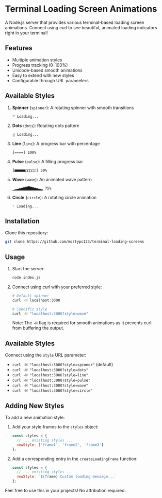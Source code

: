 # Terminal Loading Screen Animations

A Node.js server that provides various terminal-based loading screen animations. Connect using curl to see beautiful, animated loading indicators right in your terminal!

## Features

- Multiple animation styles
- Progress tracking (0-100%)
- Unicode-based smooth animations
- Easy to extend with new styles
- Configurable through URL parameters

## Available Styles

1. **Spinner** (`spinner`): A rotating spinner with smooth transitions
   ```
   ⠋ Loading...
   ```

2. **Dots** (`dots`): Rotating dots pattern
   ```
   ⣾ Loading...
   ```

3. **Line** (`line`): A progress bar with percentage
   ```
   [====] 100%
   ```

4. **Pulse** (`pulse`): A filling progress bar
   ```
   [■■■■■□□□□□] 50%
   ```

5. **Wave** (`wave`): An animated wave pattern
   ```
   ▁▂▃▄▅▆▇█▇▆▅▄▃▂ 75%
   ```

6. **Circle** (`circle`): A rotating circle animation
   ```
   ◜ Loading...
   ```

## Installation

Clone this repository:
```bash
git clone https://github.com/mostypc123/terminal-loading-screens
```

## Usage

1. Start the server:
   ```bash
   node index.js
   ```

2. Connect using curl with your preferred style:
   ```bash
   # Default spinner
   curl -N localhost:3000

   # Specific style
   curl -N "localhost:3000?style=wave"
   ```

   Note: The `-N` flag is required for smooth animations as it prevents curl from buffering the output.

## Available Styles

Connect using the `style` URL parameter:

- `curl -N "localhost:3000?style=spinner"` (default)
- `curl -N "localhost:3000?style=dots"`
- `curl -N "localhost:3000?style=line"`
- `curl -N "localhost:3000?style=pulse"`
- `curl -N "localhost:3000?style=wave"`
- `curl -N "localhost:3000?style=circle"`

## Adding New Styles

To add a new animation style:

1. Add your style frames to the `styles` object:
   ```javascript
   const styles = {
     // ... existing styles ...
     newStyle: ['frame1', 'frame2', 'frame3']
   };
   ```

2. Add a corresponding entry in the `createLoadingFrame` function:
   ```javascript
   const styles = {
     // ... existing styles ...
     newStyle: `${frame} Custom loading message...`
   };
   ```

Feel free to use this in your projects! No attribution required.

